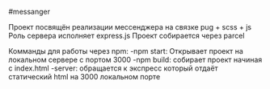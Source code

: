 #messanger

Проект посвящён реализации мессенджера на связке pug + scss + js Роль сервера исполняет express.js Проект собирается через parcel

Комманды для работы через npm: -npm start: Открывает проект на локальном сервере с портом 3000 -npm build: собирает проект начиная с index.html -server: обращается к экспресс который отдаёт статический html на 3000 локальном порте
